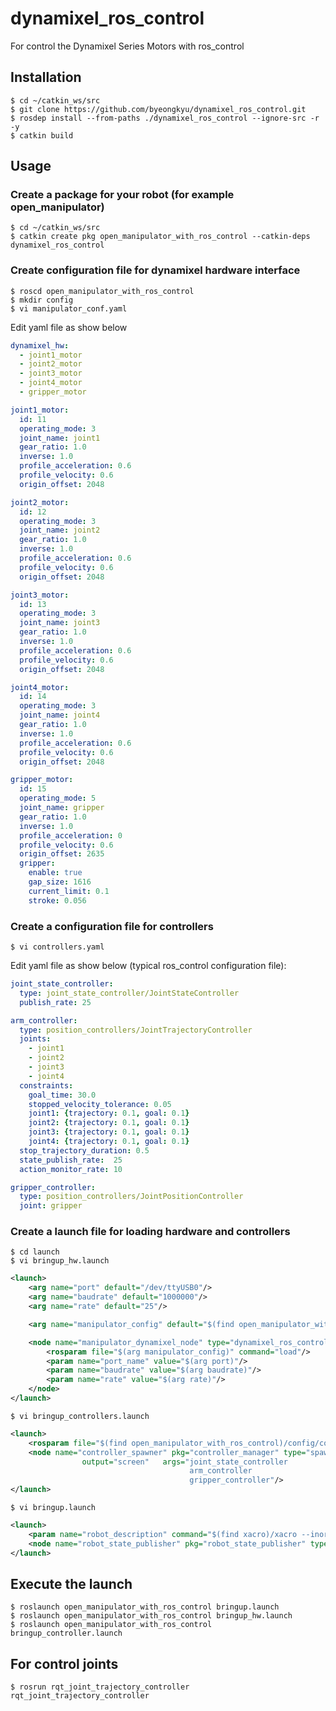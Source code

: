 # dynamixel_ros_control

For control the Dynamixel Series Motors with ros_control


## Installation

    $ cd ~/catkin_ws/src
    $ git clone https://github.com/byeongkyu/dynamixel_ros_control.git
    $ rosdep install --from-paths ./dynamixel_ros_control --ignore-src -r -y
    $ catkin build


## Usage

### Create a package for your robot (for example open_manipulator)

    $ cd ~/catkin_ws/src
    $ catkin create pkg open_manipulator_with_ros_control --catkin-deps dynamixel_ros_control

### Create configuration file for dynamixel hardware interface

    $ roscd open_manipulator_with_ros_control
    $ mkdir config
    $ vi manipulator_conf.yaml

Edit yaml file as show below

``` yaml
dynamixel_hw:
  - joint1_motor
  - joint2_motor
  - joint3_motor
  - joint4_motor
  - gripper_motor

joint1_motor:
  id: 11
  operating_mode: 3
  joint_name: joint1
  gear_ratio: 1.0
  inverse: 1.0
  profile_acceleration: 0.6
  profile_velocity: 0.6
  origin_offset: 2048

joint2_motor:
  id: 12
  operating_mode: 3
  joint_name: joint2
  gear_ratio: 1.0
  inverse: 1.0
  profile_acceleration: 0.6
  profile_velocity: 0.6
  origin_offset: 2048

joint3_motor:
  id: 13
  operating_mode: 3
  joint_name: joint3
  gear_ratio: 1.0
  inverse: 1.0
  profile_acceleration: 0.6
  profile_velocity: 0.6
  origin_offset: 2048

joint4_motor:
  id: 14
  operating_mode: 3
  joint_name: joint4
  gear_ratio: 1.0
  inverse: 1.0
  profile_acceleration: 0.6
  profile_velocity: 0.6
  origin_offset: 2048

gripper_motor:
  id: 15
  operating_mode: 5
  joint_name: gripper
  gear_ratio: 1.0
  inverse: 1.0
  profile_acceleration: 0
  profile_velocity: 0.6
  origin_offset: 2635
  gripper:
    enable: true
    gap_size: 1616
    current_limit: 0.1
    stroke: 0.056
```

### Create a configuration file for controllers

    $ vi controllers.yaml

Edit yaml file as show below (typical ros_control configuration file):

``` yaml
joint_state_controller:
  type: joint_state_controller/JointStateController
  publish_rate: 25

arm_controller:
  type: position_controllers/JointTrajectoryController
  joints:
    - joint1
    - joint2
    - joint3
    - joint4
  constraints:
    goal_time: 30.0
    stopped_velocity_tolerance: 0.05
    joint1: {trajectory: 0.1, goal: 0.1}
    joint2: {trajectory: 0.1, goal: 0.1}
    joint3: {trajectory: 0.1, goal: 0.1}
    joint4: {trajectory: 0.1, goal: 0.1}
  stop_trajectory_duration: 0.5
  state_publish_rate:  25
  action_monitor_rate: 10

gripper_controller:
  type: position_controllers/JointPositionController
  joint: gripper
```

### Create a launch file for loading hardware and controllers

    $ cd launch
    $ vi bringup_hw.launch

``` xml
<launch>
    <arg name="port" default="/dev/ttyUSB0"/>
    <arg name="baudrate" default="1000000"/>
    <arg name="rate" default="25"/>

    <arg name="manipulator_config" default="$(find open_manipulator_with_ros_control)/config/manipulator_conf.yaml"/>

    <node name="manipulator_dynamixel_node" type="dynamixel_ros_control_node" pkg="dynamixel_ros_control" output="screen" required="true">
        <rosparam file="$(arg manipulator_config)" command="load"/>
        <param name="port_name" value="$(arg port)"/>
        <param name="baudrate" value="$(arg baudrate)"/>
        <param name="rate" value="$(arg rate)"/>
    </node>
</launch>
```

    $ vi bringup_controllers.launch

``` xml
<launch>
    <rosparam file="$(find open_manipulator_with_ros_control)/config/controllers.yaml" command="load"/>
    <node name="controller_spawner" pkg="controller_manager" type="spawner" respawn="true"
                output="screen"   args="joint_state_controller
                                        arm_controller
                                        gripper_controller"/>
</launch>
```

    $ vi bringup.launch

``` xml
<launch>
    <param name="robot_description" command="$(find xacro)/xacro --inorder '$(find open_manipulator_description)/urdf//open_manipulator.urdf.xacro'"/>
    <node name="robot_state_publisher" pkg="robot_state_publisher" type="robot_state_publisher"/>
</launch>
```

## Execute the launch

    $ roslaunch open_manipulator_with_ros_control bringup.launch
    $ roslaunch open_manipulator_with_ros_control bringup_hw.launch
    $ roslaunch open_manipulator_with_ros_control bringup_controller.launch

## For control joints

    $ rosrun rqt_joint_trajectory_controller rqt_joint_trajectory_controller